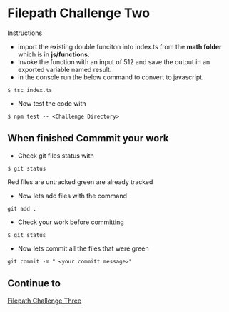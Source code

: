 # Filepath Challenge Two
Instructions
* import the existing double funciton into index.ts from the **math folder** which is in **js/functions.**
* Invoke the function with an input of 512 and save the output in an exported variable named result.
* in the console run the below command to convert to javascript.
```
$ tsc index.ts
```
* Now test the code with
```
$ npm test -- <Challenge Directory>
```
## When finished Commmit your work
* Check git files status with
``` 
$ git status
````
Red files are untracked green are already tracked

* Now lets add files with the command 
```
git add .
````
* Check your work before committing
```
$ git status
```
* Now lets commit all the files that were green 
``` 
git commit -m " <your committ message>"
```
## Continue to
[Filepath Challenge Three](https://github.com/SoftStackFactory/typescript-imports/tree/master/filepath-challenge-03)
